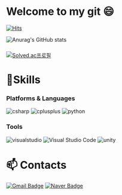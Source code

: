 # Welcome to my git 😄

[![Hits](https://hits.seeyoufarm.com/api/count/incr/badge.svg?url=https%3A%2F%2Fgithub.com%2Floftdoggy&count_bg=%23E8D9FF&title_bg=%23FFD9EC&icon=&icon_color=%23FAE0D4&title=hits&edge_flat=false)](https://hits.seeyoufarm.com)

![Anurag's GitHub stats](https://github-readme-stats.vercel.app/api?username=loftdoggy&show_icons=true&theme=dracula)
###
###
[![Solved.ac프로필](http://mazassumnida.wtf/api/v2/generate_badge?boj=ziou000)](https://solved.ac/ziou000)

# 💪Skills

### Platforms & Languages
![csharp](https://img.shields.io/badge/c%20sharp-512BD4.svg?&style=for-the-badge&logo=csharp&logoColor=white)
![cplusplus](https://img.shields.io/badge/c%20++-00599C.svg?&style=for-the-badge&logo=cplusplus&logoColor=white)
![python](https://img.shields.io/badge/python-3776AB.svg?&style=for-the-badge&logo=python&logoColor=white)

### Tools
![visualstudio](https://img.shields.io/badge/visual%20studio-5C2D91.svg?&style=for-the-badge&logo=visualstudio&logoColor=white)
![Visual Studio Code](https://img.shields.io/badge/Visual%20Studio%20Code-007ACC.svg?&style=for-the-badge&logo=Visual%20Studio%20Code&logoColor=white)
![unity](https://img.shields.io/badge/unity-000000.svg?&style=for-the-badge&logo=unity&logoColor=white)


# 📫 Contacts
[![Gmail Badge](https://img.shields.io/badge/Gmail-d14836?style=flat-square&logo=Gmail&logoColor=white&link=mailto:chtori1202@gmail.com)](mailto:chtori1202@gmail.com)
[![Naver Badge](https://img.shields.io/badge/Naver-03C75A?style=flat-square&logo=Naver&logoColor=white&link=mailto:ziou000@naver.com)](mailto:ziou000@naver.com)
 
<!--
**loftdoggy/loftdoggy** is a ✨ _special_ ✨ repository because its `README.md` (this file) appears on your GitHub profile.

Here are some ideas to get you started:

- 🔭 I’m currently working on ...
- 🌱 I’m currently learning ...
- 👯 I’m looking to collaborate on ...
- 🤔 I’m looking for help with ...
- 💬 Ask me about ...
- 📫 How to reach me: ...
- 😄 Pronouns: ...
- ⚡ Fun fact: ...
-->
